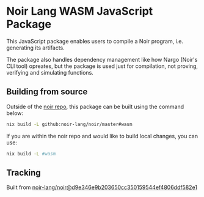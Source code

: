 # Noir Lang WASM JavaScript Package

This JavaScript package enables users to compile a Noir program, i.e. generating its artifacts.

The package also handles dependency management like how Nargo (Noir's CLI tool) opreates, but the package is used just for compilation, not proving, verifying and simulating functions.

## Building from source

Outside of the [noir repo](https://github.com/noir-lang/noir), this package can be built using the command below:

```bash
nix build -L github:noir-lang/noir/master#wasm
```

If you are within the noir repo and would like to build local changes, you can use:

```bash
nix build -L #wasm
```
## Tracking
Built from [noir-lang/noir@d9e346e9b203650cc350159544ef4806ddf582e1](https://github.com/noir-lang/noir/tree/d9e346e9b203650cc350159544ef4806ddf582e1)
